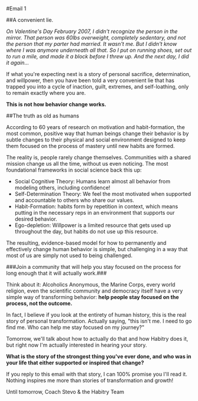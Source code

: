 #Email 1

##A convenient lie.

_On Valentine's Day February 2007, I didn't recognize the person in the mirror. That person was 60lbs overweight, completely sedentary, and not the person that my parter had married. It wasn't me. But I didn't know where I was anymore underneath all that. So I put on running shoes, set out to run a mile, and made it a block before I threw up. And the next day, I did it again..._

If what you're expecting next is a story of personal sacrifice, determination, and willpower, then you have been told a very convenient lie that has trapped you into a cycle of inaction, guilt, extremes, and self-loathing, only to remain exactly where you are.

**This is not how behavior change works.**

##The truth as old as humans

According to 60 years of research on motivation and habit-formation, the most common, positive way that human beings change their behavior is by subtle changes to their physical and social environment designed to keep them focused on the process of mastery until new habits are formed.

The reality is, people rarely change themselves.
Communities with a shared mission change us all the time, without us even noticing.
The most foundational frameworks in social science back this up:

- Social Cognitive Theory: Humans learn almost all behavior from modeling others, including confidence! 
- Self-Determination Theory: We feel the most motivated when supported and accountable to others who share our values.
- Habit-Formation: habits form by repetition in context, which means putting in the necessary reps in an environment that supports our desired behavior.
- Ego-depletion: Willpower is a limited resource that gets used up throughout the day, but habits do not use up this resource.

The resulting, evidence-based model for how to permanently and effectively change human behavior is simple, but challenging in a way that most of us are simply not used to being challenged. 

###Join a community that will help you stay focused on the process for long enough that it will actually work.###

Think about it: Alcoholics Anonymous, the Marine Corps, every world religion, even the scientific community and democracy itself have a very simple way of transforming behavior: **help people stay focused on the process, not the outcome.**

In fact, I believe if you look at the entirety of human history, this is the real story of personal transformation. Actually saying, "this isn't me. I need to go find me. Who can help me stay focused on my journey?"

Tomorrow, we'll talk about how to actually do that and how Habitry does it, but right now I'm actually interested in hearing your story. 

**What is the story of the strongest thing you've ever done, and who was in your life that either supported or inspired that change?**

If you reply to this email with that story, I can 100% promise you I'll read it. Nothing inspires me more than stories of transformation and growth!

Until tomorrow,
Coach Stevo & the Habitry Team